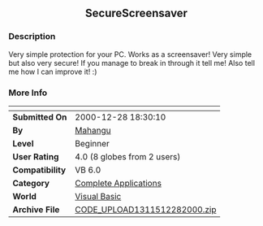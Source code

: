 ﻿<div align="center">

## SecureScreensaver


</div>

### Description

Very simple protection for your PC. Works as a screensaver! Very simple but also very secure! If you manage to break in through it tell me! Also tell me how I can improve it! :)
 
### More Info
 


<span>             |<span>
---                |---
**Submitted On**   |2000-12-28 18:30:10
**By**             |[Mahangu](https://github.com/Planet-Source-Code/PSCIndex/blob/master/ByAuthor/mahangu.md)
**Level**          |Beginner
**User Rating**    |4.0 (8 globes from 2 users)
**Compatibility**  |VB 6\.0
**Category**       |[Complete Applications](https://github.com/Planet-Source-Code/PSCIndex/blob/master/ByCategory/complete-applications__1-27.md)
**World**          |[Visual Basic](https://github.com/Planet-Source-Code/PSCIndex/blob/master/ByWorld/visual-basic.md)
**Archive File**   |[CODE\_UPLOAD1311512282000\.zip](https://github.com/Planet-Source-Code/mahangu-securescreensaver__1-13916/archive/master.zip)








